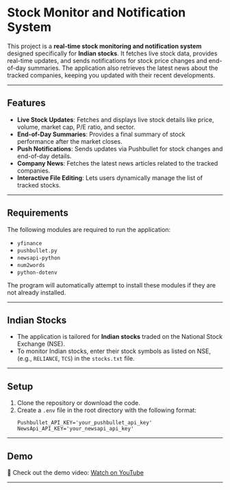 # Stock Monitor and Notification System

This project is a **real-time stock monitoring and notification system** designed specifically for **Indian stocks**. It fetches live stock data, provides real-time updates, and sends notifications for stock price changes and end-of-day summaries. The application also retrieves the latest news about the tracked companies, keeping you updated with their recent developments.

---

## Features
- **Live Stock Updates**: Fetches and displays live stock details like price, volume, market cap, P/E ratio, and sector.
- **End-of-Day Summaries**: Provides a final summary of stock performance after the market closes.
- **Push Notifications**: Sends updates via Pushbullet for stock changes and end-of-day details.
- **Company News**: Fetches the latest news articles related to the tracked companies.
- **Interactive File Editing**: Lets users dynamically manage the list of tracked stocks.

---

## Requirements
The following modules are required to run the application:
- `yfinance`
- `pushbullet.py`
- `newsapi-python`
- `num2words`
- `python-dotenv`

The program will automatically attempt to install these modules if they are not already installed.

---

## Indian Stocks
- The application is tailored for **Indian stocks** traded on the National Stock Exchange (NSE).
- To monitor Indian stocks, enter their stock symbols as listed on NSE,(e.g., `RELIANCE`, `TCS`) in the `stocks.txt` file.

---

## Setup

1. Clone the repository or download the code.
2. Create a `.env` file in the root directory with the following format:
   ```plaintext
   Pushbullet_API_KEY='your_pushbullet_api_key'
   NewsApi_API_KEY='your_newsapi_api_key'
---

## Demo

🎥  Check out the demo video: [Watch on YouTube](https://youtu.be/whOs6-Xc0oc)

---

